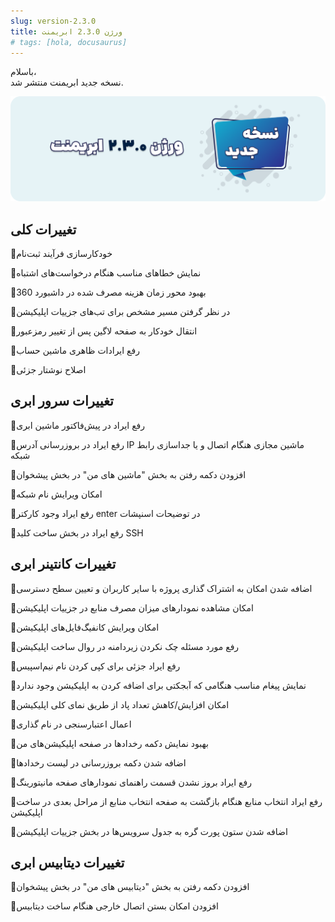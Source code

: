 ```yaml
---
slug: version-2.3.0
title: ورژن 2.3.0 ابریمنت
# tags: [hola, docusaurus]
---
```


باسلام، <br />
نسخه جدید ابریمنت منتشر شد.

![New Release Banner](./pic-abriment-ver2.3.0.png)

<!--truncate-->

## تغییرات کلی

📌خودکارسازی فرآیند ثبت‌نام

📌نمایش خطاهای مناسب هنگام درخواست‌های اشتباه

📌بهبود محور زمان هزینه مصرف شده در داشبورد 360

📌در نظر گرفتن مسیر مشخص برای تب‌های جزییات اپلیکیشن

📌انتقال خودکار به صفحه لاگین پس از تغییر رمزعبور

📌رفع ایرادات ظاهری ماشین حساب

📌اصلاح نوشتار جزئی


## تغییرات سرور ابری

📌رفع ایراد در پیش‌فاکتور ماشین ابری

📌رفع ایراد در بروزرسانی آدرس IP ماشین مجازی هنگام اتصال و یا جداسازی رابط شبکه

📌افزودن دکمه رفتن به بخش "ماشین های من" در بخش پیشخوان

📌امکان ویرایش نام شبکه

📌رفع ایراد وجود کارکتر enter در توضیحات اسنپشات

📌رفع ایراد در بخش ساخت کلید SSH


## تغییرات کانتینر ابری

📌اضافه شدن امکان به اشتراک گذاری پروژه با سایر کاربران و تعیین سطح دسترسی

📌امکان مشاهده نمودارهای میزان مصرف منابع در جزییات اپلیکیشن

📌امکان ویرایش کانفیگ‌فایل‌های اپلیکیشن

📌رفع مورد مسئله چک نکردن زیردامنه در روال ساخت اپلیکیشن

📌رفع ایراد جزئی برای کپی کردن نام نیم‌اسپیس

📌نمایش پیغام مناسب هنگامی که آبجکتی برای اضافه کردن به اپلیکیشن وجود ندارد

📌امکان افزایش/کاهش تعداد پاد از طریق نمای کلی اپلیکیشن

📌اعمال اعتبارسنجی در نام گذاری 

📌بهبود نمایش دکمه رخدادها در صفحه اپلیکیشن‌های من

📌اضافه شدن دکمه بروزرسانی در لیست رخدادها

📌رفع ایراد بروز نشدن قسمت راهنمای نمودارهای صفحه مانیتورینگ

📌رفع ایراد انتخاب منابع هنگام بازگشت به صفحه انتخاب منابع از مراحل بعدی در ساخت اپلیکیشن

📌اضافه شدن ستون پورت گره به جدول سرویس‌ها در بخش جزییات اپلیکیشن


## تغییرات دیتابیس ابری

📌افزودن دکمه رفتن به بخش "دیتابیس های من" در بخش پیشخوان

📌افزودن امکان بستن اتصال خارجی هنگام ساخت دیتابیس
